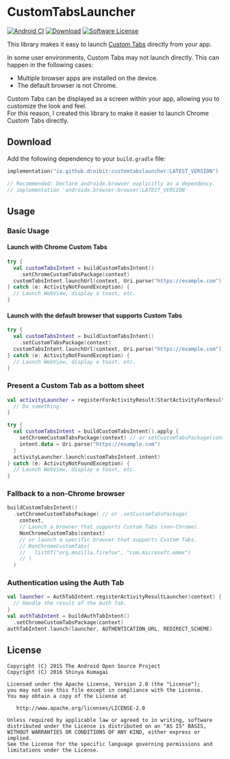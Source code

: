# CustomTabsLauncher

[![Android CI](https://github.com/droibit/CustomTabsLauncher/actions/workflows/android.yml/badge.svg)](https://github.com/droibit/CustomTabsLauncher/actions/workflows/android.yml)
[![Download](https://img.shields.io/maven-central/v/io.github.droibit/customtabslauncher/4.0.0-alpha01)](https://central.sonatype.com/artifact/io.github.droibit/customtabslauncher/4.0.0-alpha01)
[![Software License](https://img.shields.io/badge/license-Apache%202.0-brightgreen.svg)](https://github.com/droibit/prefbinding/blob/develop/LICENSE)

This library makes it easy to
launch [Custom Tabs](https://developer.chrome.com/docs/android/custom-tabs) directly from your app.

In some user environments, Custom Tabs may not launch directly. This can happen in the following
cases:

- Multiple browser apps are installed on the device.
- The default browser is not Chrome.

Custom Tabs can be displayed as a screen within your app, allowing you to customize the look and feel.  
For this reason, I created this library to make it easier to launch Chrome Custom Tabs directly.

## Download

Add the following dependency to your `build.gradle` file:

```kotlin
implementation("io.github.droibit:customtabslauncher:LATEST_VERSION")

// Recommended: Declare androidx.browser explicitly as a dependency.
// implementation 'androidx.browser:browser:LATEST_VERSION'
```

## Usage

### Basic Usage

#### Launch with Chrome Custom Tabs

```kotlin
try {
  val customTabsIntent = buildCustomTabsIntent()
    .setChromeCustomTabsPackage(context)
  customTabsIntent.launchUrl(context, Uri.parse("https://example.com"))
} catch (e: ActivityNotFoundException) {
  // Launch WebView, display a toast, etc.     
}
```

#### Launch with the default browser that supports Custom Tabs

```kotlin
try {
  val customTabsIntent = buildCustomTabsIntent()
    .setCustomTabsPackage(context)
  customTabsIntent.launchUrl(context, Uri.parse("https://example.com"))
} catch (e: ActivityNotFoundException) {
  // Launch WebView, display a toast, etc.     
}
```

### Present a Custom Tab as a bottom sheet

```kotlin
val activityLauncher = registerForActivityResult(StartActivityForResult()) {
  // Do something.
}

try {
  val customTabsIntent = buildCustomTabsIntent().apply {
    setChromeCustomTabsPackage(context) // or setCustomTabsPackage(context)
    intent.data = Uri.parse("https://example.com")
  }
  activityLauncher.launch(customTabsIntent.intent)
} catch (e: ActivityNotFoundException) {
  // Launch WebView, display a toast, etc.     
}
```

### Fallback to a non-Chrome browser

```kotlin
buildCustomTabsIntent()
  .setChromeCustomTabsPackage( // or .setCustomTabsPackage(
    context,
    // Launch a browser that supports Custom Tabs (non-Chrome).
    NonChromeCustomTabs(context)
    // or launch a specific browser that supports Custom Tabs.
    // NonChromeCustomTabs(
    //   listOf("org.mozilla.firefox", "com.microsoft.emmx")
    // )
  )
```

### Authentication using the Auth Tab

```kotlin
val launcher = AuthTabIntent.registerActivityResultLauncher(context) { result ->
  // Handle the result of the Auth Tab.
}
val authTabIntent = buildAuthTabIntent()
  .setChromeCustomTabsPackage(context)
authTabIntent.launch(launcher, AUTHENTICATION_URL, REDIRECT_SCHEME)
```

## License

    Copyright (C) 2015 The Android Open Source Project
    Copyright (C) 2016 Shinya Kumagai

    Licensed under the Apache License, Version 2.0 (the "License");
    you may not use this file except in compliance with the License.
    You may obtain a copy of the License at

       http://www.apache.org/licenses/LICENSE-2.0

    Unless required by applicable law or agreed to in writing, software
    distributed under the License is distributed on an "AS IS" BASIS,
    WITHOUT WARRANTIES OR CONDITIONS OF ANY KIND, either express or implied.
    See the License for the specific language governing permissions and
    limitations under the License.

